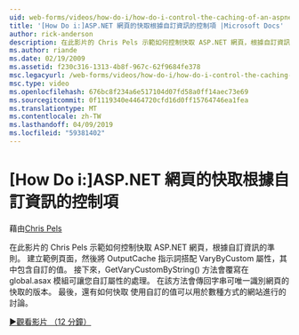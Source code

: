 ```yaml
---
uid: web-forms/videos/how-do-i/how-do-i-control-the-caching-of-an-aspnet-page-based-upon-custom-information
title: '[How Do i:]ASP.NET 網頁的快取根據自訂資訊的控制項 |Microsoft Docs'
author: rick-anderson
description: 在此影片的 Chris Pels 示範如何控制快取 ASP.NET 網頁，根據自訂資訊的準則。 建立範例頁面並再 O...
ms.author: riande
ms.date: 02/19/2009
ms.assetid: f230c316-1313-4b8f-967c-62f9684fe378
msc.legacyurl: /web-forms/videos/how-do-i/how-do-i-control-the-caching-of-an-aspnet-page-based-upon-custom-information
msc.type: video
ms.openlocfilehash: 676bc8f234a6e517104d07fd58a0ff14aec73e69
ms.sourcegitcommit: 0f1119340e4464720cfd16d0ff15764746ea1fea
ms.translationtype: MT
ms.contentlocale: zh-TW
ms.lasthandoff: 04/09/2019
ms.locfileid: "59381402"
---
```

# <a name="how-do-i-control-the-caching-of-an-aspnet-page-based-upon-custom-information"></a>[How Do i:]ASP.NET 網頁的快取根據自訂資訊的控制項

藉由[Chris Pels](https://twitter.com/chrispels)

在此影片的 Chris Pels 示範如何控制快取 ASP.NET 網頁，根據自訂資訊的準則。 建立範例頁面，然後將 OutputCache 指示詞搭配 VaryByCustom 屬性，其中包含自訂的值。 接下來，GetVaryCustomByString() 方法會覆寫在 global.asax 模組可讓您自訂屬性的處理。 在該方法會傳回字串可唯一識別網頁的快取的版本。 最後，還有如何快取 使用自訂的值可以用於數種方式的網站進行的討論。

[&#9654;觀看影片 （12 分鐘）](https://channel9.msdn.com/Blogs/ASP-NET-Site-Videos/how-do-i-control-the-caching-of-an-aspnet-page-based-upon-custom-information)
